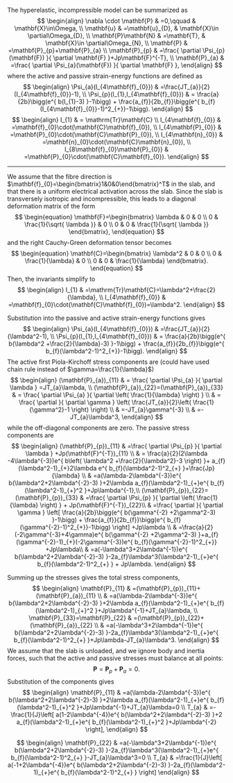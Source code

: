 The hyperelastic, incompressible model can be summarized as
$$
\begin{align}
\nabla \cdot \mathbf{P} & =0,\qquad & \mathbf{X}\in\Omega, \\
\mathbf{u} & =\mathbf{u}_{D}, & \mathbf{X}\in \partial\Omega_{D}, \\
\mathbf{P}\mathbf{N} & =\mathbf{T}, & \mathbf{X}\in \partial\Omega_{N}, \\
\mathbf{P} & =\mathbf{P}_{p}+\mathbf{P}_{a} \\
\mathbf{P}_{p} & =\frac{ \partial \Psi_{p}(\mathbf{F}) }{ \partial \mathbf{F} }+Jp\mathbf{F}^{-T}, \\
\mathbf{P}_{a} & =\frac{ \partial \Psi_{a}(\mathbf{F}) }{ \partial \mathbf{F} },
\end{align}
$$
where the active and passive strain-energy functions are defined as
$$
\begin{align}
\Psi_{a}(I_{4\mathbf{f}_{0}}) & =\frac{JT_{a}}{2} (I_{4\mathbf{f}_{0}}-1), \\
\Psi_{p}(I_{1},I_{4\mathbf{f}_{0}}) & = \frac{a}{2b}\bigg(e^{ b(I_{1}-3) }-1\bigg)  + \frac{a_{f}}{2b_{f}}\bigg(e^{ b_{f}(I_{4\mathbf{f}_{0}}-1)^2_{+}}-1\bigg).
\end{align}
$$
$$
\begin{align}
I_{1} & =  \mathrm{Tr}\mathbf{C} \\
I_{4\mathbf{f}_{0}} & =\mathbf{f}_{0}\cdot(\mathbf{C}\mathbf{f}_{0}), \\
I_{4\mathbf{P}_{0}} & =\mathbf{P}_{0}\cdot(\mathbf{C}\mathbf{P}_{0}), \\
I_{4\mathbf{n}_{0}} & =\mathbf{n}_{0}\cdot(\mathbf{C}\mathbf{n}_{0}), \\ 
I_{8\mathbf{f}_{0}\mathbf{P}_{0}} & =\mathbf{P}_{0}\cdot(\mathbf{C}\mathbf{f}_{0}).
\end{align}
$$

---
We assume that the fibre direction is $\mathbf{f}_{0}=\begin{bmatrix}1&0&0\end{bmatrix}^T$ in the slab, and that there is a uniform electrical activation across the slab. Since the slab is transversely isotropic and incompressible, this leads to a diagonal deformation matrix of the form
$$
\begin{equation}
\mathbf{F}=\begin{bmatrix}
\lambda & 0 & 0 \\
0 & \frac{1}{\sqrt{ \lambda }} & 0 \\
0 & 0 & \frac{1}{\sqrt{ \lambda }} 
\end{bmatrix},
\end{equation}
$$
and the right Cauchy-Green deformation tensor becomes
$$
\begin{equation}
\mathbf{C}=\begin{bmatrix}
\lambda^2 & 0 & 0 \\
0 & \frac{1}{\lambda} & 0 \\
0 & 0 & \frac{1}{\lambda} 
\end{bmatrix}.
\end{equation}
$$
Then, the invariants simplify to
$$
\begin{align}
I_{1} & =\mathrm{Tr}\mathbf{C}=\lambda^2+\frac{2}{\lambda}, \\
I_{4\mathbf{f}_{0}} & =\mathbf{f}_{0}\cdot(\mathbf{C}\mathbf{f}_{0})=\lambda^2.
\end{align}
$$

Substitution into the passive and active strain-energy functions gives
$$
\begin{align}
\Psi_{a}(I_{4\mathbf{f}_{0}}) & =\frac{JT_{a}}{2} (\lambda^2-1), \\
\Psi_{p}(I_{1},I_{4\mathbf{f}_{0}}) & = \frac{a}{2b}\bigg(e^{ b(\lambda^2 +\frac{2}{\lambda}-3) }-1\bigg)  + \frac{a_{f}}{2b_{f}}\bigg(e^{ b_{f}(\lambda^2-1)^2_{+}}-1\bigg).
\end{align}
$$
The active first Piola-Kirchoff stress components are (could have used chain rule instead of $\gamma=\frac{1}{\lambda}$)
$$
\begin{align}
(\mathbf{P}_{a})_{11} & = \frac{ \partial \Psi_{a} }{ \partial \lambda } =JT_{a}\lambda, \\
(\mathbf{P}_{a})_{22}=(\mathbf{P}_{a})_{33} & = \frac{ \partial \Psi_{a} }{ \partial \left( \frac{1}{\lambda} \right) }  \\
 & = \frac{ \partial  }{ \partial \gamma } \left( \frac{JT_{a}}{2}\left( \frac{1}{\gamma^2}-1 \right) \right)  \\
 & =-JT_{a}\gamma^{-3} \\
 & =-JT_{a}\lambda^3,
\end{align}
$$
while the off-diagonal components are zero. The passive stress components are
$$
\begin{align}
(\mathbf{P}_{p})_{11} & =\frac{ \partial \Psi_{p} }{ \partial \lambda } +Jp(\mathbf{F}^{-T})_{11} \\
 & = \frac{a}{2}(2\lambda -4\lambda^{-3})e^{ b\left( \lambda^2 +\frac{2}{\lambda^2}-3 \right) }+ a_{f}(\lambda^2-1)_{+}2\lambda e^{ b_{f}(\lambda^2-1)^2_{+} }+\frac{Jp}{\lambda} \\
  & =a(\lambda-2\lambda^{-3})e^{ b(\lambda^2+2\lambda^{-2}-3) }+2\lambda a_{f}(\lambda^2-1)_{+}e^{ b_{f}(\lambda^2-1)_{+}^2 }+Jp\lambda^{-1},\\
(\mathbf{P}_{p})_{22}=(\mathbf{P}_{p})_{33} & =\frac{ \partial \Psi_{p} }{ \partial \left( \frac{1}{\lambda} \right) }  + Jp(\mathbf{F}^{-T})_{22}\\
 & =\frac{ \partial  }{ \partial \gamma } \left[ \frac{a}{2b}\bigg(e^{ b(\gamma^{-2} +2\gamma^2-3) }-1\bigg)  + \frac{a_{f}}{2b_{f}}\bigg(e^{ b_{f}(\gamma^{-2}-1)^2_{+}}-1\bigg) \right] +Jp\lambda \\
 & =\frac{a}{2}(-2\gamma^{-3}+4\gamma)e^{ b(\gamma^{-2} +2\gamma^2-3) }+a_{f}(\gamma^{-2}-1)_{+}(-2\gamma^{-3})e^{ b_{f}(\gamma^{-2}-1)^2_{+}} +Jp\lambda\\
 & =a(-\lambda^3+2\lambda^{-1})e^{ b(\lambda^2+2\lambda^{-2}-3) }-2a_{f}\lambda^3(\lambda^2-1)_{+}e^{ b_{f}(\lambda^2-1)^2_{+} } + Jp\lambda.
\end{align}
$$

Summing up the stresses gives the total stress components,
$$
\begin{align}
\mathbf{P}_{11} & =(\mathbf{P}_{p})_{11}+(\mathbf{P}_{a})_{11} \\
 & =a(\lambda-2\lambda^{-3})e^{ b(\lambda^2+2\lambda^{-2}-3) }+2\lambda a_{f}(\lambda^2-1)_{+}e^{ b_{f}(\lambda^2-1)_{+}^2 }+Jp\lambda^{-1}+JT_{a}\lambda, \\
\mathbf{P}_{33}=\mathbf{P}_{22} & =(\mathbf{P}_{p})_{22}+(\mathbf{P}_{a})_{22} \\
 & =a(-\lambda^3+2\lambda^{-1})e^{ b(\lambda^2+2\lambda^{-2}-3) }-2a_{f}\lambda^3(\lambda^2-1)_{+}e^{ b_{f}(\lambda^2-1)^2_{+} }+Jp\lambda-JT_{a}\lambda^3.
\end{align}
$$
We assume that the slab is unloaded, and we ignore body and inertia forces, such that the active and passive stresses must balance at all points:
$$
\begin{equation}
\mathbf{P}=\mathbf{P}_{p}+\mathbf{P}_{a}=0.
\end{equation}
$$
Substitution of the components gives
$$
\begin{align}
\mathbf{P}_{11} & =a(\lambda-2\lambda^{-3})e^{ b(\lambda^2+2\lambda^{-2}-3) }+2\lambda a_{f}(\lambda^2-1)_{+}e^{ b_{f}(\lambda^2-1)_{+}^2 }+Jp\lambda^{-1}+JT_{a}\lambda=0 \\
T_{a} & =-\frac{1}{J}\left[ a(1-2\lambda^{-4})e^{ b(\lambda^2+2\lambda^{-2}-3) }+2 a_{f}(\lambda^2-1)_{+}e^{ b_{f}(\lambda^2-1)_{+}^2 }+Jp\lambda^{-2} \right],
\end{align}
$$

$$
\begin{align}
\mathbf{P}_{22}  & =a(-\lambda^3+2\lambda^{-1})e^{ b(\lambda^2+2\lambda^{-2}-3) }-2a_{f}\lambda^3(\lambda^2-1)_{+}e^{ b_{f}(\lambda^2-1)^2_{+} }-JT_{a}\lambda^3=0 \\
T_{a} & =\frac{1}{J}\left[ a(-1+2\lambda^{-4})e^{ b(\lambda^2+2\lambda^{-2}-3) }-2a_{f}(\lambda^2-1)_{+}e^{ b_{f}(\lambda^2-1)^2_{+} } \right] 
\end{align}
$$
